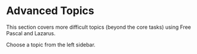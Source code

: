 # Advanced Topics

This section covers more difficult topics (beyond the core tasks) using Free Pascal and Lazarus.

Choose a topic from the left sidebar.